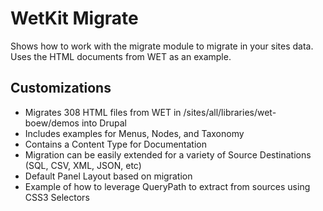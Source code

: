 WetKit Migrate
==============
Shows how to work with the migrate module to migrate in your sites data. Uses the HTML documents from WET as an example.

Customizations
--------------

* Migrates 308 HTML files from WET in /sites/all/libraries/wet-boew/demos into Drupal
* Includes examples for Menus, Nodes, and Taxonomy
* Contains a Content Type for Documentation
* Migration can be easily extended for a variety of Source Destinations (SQL, CSV, XML, JSON, etc)
* Default Panel Layout based on migration
* Example of how to leverage QueryPath to extract from sources using CSS3 Selectors